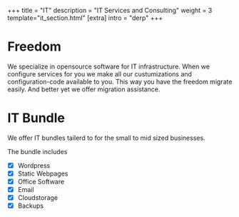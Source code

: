 +++
title = "IT"
description = "IT Services and Consulting"
weight = 3
template="it_section.html"
[extra]
intro = "derp"
+++

# Freedom

We specialize in opensource software for IT infrastructure.
When we configure services for you we make all our custumizations and configuration-code available to you.
This way you have the freedom migrate easily. And better yet we offer migration assistance.

# IT Bundle

We offer IT bundles tailerd to for the small to mid sized businesses.

The bundle includes

- [x] Wordpress
- [x] Static Webpages
- [x] Office Software
- [x] Email
- [x] Cloudstorage
- [x] Backups

